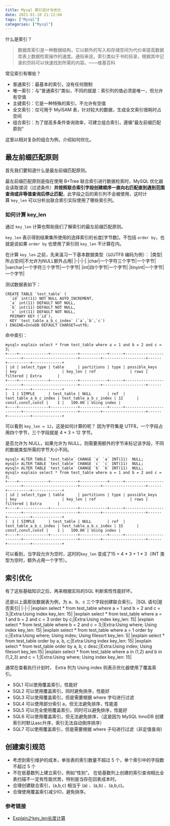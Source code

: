 ```yaml
---
title: Mysql 索引设计与优化
date: 2021-01-10 21:12:04
tags: ["Mysql"]
categories: ["Mysql"]
---
```


什么是索引？

<!-- more -->

> 数据库索引是一种数据结构，它以额外的写入和存储空间为代价来提高数据库表上数据检索操作的速度。通俗来说，索引类似于书的目录，根据其中记录的页码可以快速找到所需的内容。——维基百科

常见索引有哪些？
* 普通索引：最基本的索引，没有任何限制
* 唯一索引：与”普通索引“类似，不同的就是：索引列的值必须是唯一，但允许有空值
* 主键索引：它是一种特殊的索引，不允许有空值
* 全文索引：仅可用于 MyISAM 表，针对较大的数据，生成全文索引很耗时占空间
* 组合索引：为了提高多条件查询效率，可建立组合索引，遵循”最左前缀匹配原则“

这里以相对复杂的组合为例，介绍如何优化。

## 最左前缀匹配原则
首先我们要知道什么是最左前缀匹配原则。

最左前缀匹配原则是指在使用 B+Tree 联合索引进行数据检索时，MySQL 优化器会读取谓词（过滤条件）**并按照联合索引字段创建顺序一直向右匹配直到遇到范围查询或非等值查询后停止匹配**，此字段之后的索引列不会被使用，这时计算 `key_len` 可以分析出联合索引实际使用了哪些索引列。

### 如何计算 key_len
通过 `key_len` 计算也帮助我们了解索引的最左前缀匹配原则。

`key_len` 表示得到结果集所使用的选择索引的长度[字节数]，不包括 `order by`，也就是说如果 `order by` 也使用了索引则 `key_len` 不计算在内。

在计算 `key_len` 之前，先来温习一下基本数据类型（以UTF8 编码为例）：
|类型|所占空间|不允许为NULL额外占用|
|-|-|-|
|char|一个字符三个字节|一个字节|
|varchar|一个字符三个字节|一个字节|
|int|四个字节|一个字节|
|tinyint|一个字节|一个字节|

测试数据表如下：
```
CREATE TABLE `test_table` (
  `id` int(11) NOT NULL AUTO_INCREMENT,
  `a` int(11) DEFAULT NOT NULL,
  `b` int(11) DEFAULT NOT NULL,
  `c` int(11) DEFAULT NOT NULL,
  PRIMARY KEY (`id`),
  KEY `test_table_a_b_c_index` (`a`,`b`,`c`)
) ENGINE=InnoDB DEFAULT CHARSET=utf8;
```

命中索引：
```
mysql> explain select * from test_table where a = 1 and b = 2 and c = 3;
+----+-------------+------------+------------+------+------------------------+------------------------+---------+-------------------+------+----------+-------------+
| id | select_type | table      | partitions | type | possible_keys          | key                    | key_len | ref               | rows | filtered | Extra       |
+----+-------------+------------+------------+------+------------------------+------------------------+---------+-------------------+------+----------+-------------+
|  1 | SIMPLE      | test_table | NULL       | ref  | test_table_a_b_c_index | test_table_a_b_c_index | 12      | const,const,const |    1 |   100.00 | Using index |
+----+-------------+------------+------------+------+------------------------+------------------------+---------+-------------------+------+----------+-------------+
```
可以看到 `key_len = 12`，这是如何计算的呢？
因为字符集是 UTF8，一个字段占用四个字节，三个字段就是 4 * 3 = 12 字节。

是否允许为 NULL，如果允许为 NULL，则需要用额外的字节来标记该字段，不同的数据类型所需的字节大小不同。
```
mysql> ALTER TABLE `test_table` CHANGE `a` `a` INT(11)  NULL;
mysql> ALTER TABLE `test_table` CHANGE `c` `c` INT(11)  NULL;
mysql> ALTER TABLE `test_table` CHANGE `b` `b` INT(11)  NULL;
mysql> explain select * from test_table where a = 1 and b = 2 and c = 3;
+----+-------------+------------+------------+------+------------------------+------------------------+---------+-------------------+------+----------+-------------+
| id | select_type | table      | partitions | type | possible_keys          | key                    | key_len | ref               | rows | filtered | Extra       |
+----+-------------+------------+------------+------+------------------------+------------------------+---------+-------------------+------+----------+-------------+
|  1 | SIMPLE      | test_table | NULL       | ref  | test_table_a_b_c_index | test_table_a_b_c_index | 15      | const,const,const |    1 |   100.00 | Using index |
+----+-------------+------------+------------+------+------------------------+------------------------+---------+-------------------+------+----------+-------------+
```
可以看到，当字段允许为空时，这时的`key_len` 变成了15 = 4 * 3 + 1 * 3（INT 类型为空时，额外占用一个字节）。

## 索引优化
有了这些基础知识之后，再来根据实际的SQL 判断索性性能好坏。

还是以上面那张数据表为例，为 a、b、c 三个字段创建联合索引。
|SQL 语句|是否索引|
|-|-|
|explain select * from test_table where a = 1 and b = 2 and c = 3;|Extra:Using index key_len: 15|
|explain select * from test_table where a = 1 and b = 2 and c = 3 order by c;|Extra:Using index key_len: 15|
|explain select * from test_table where b = 2 and c = 3;|Extra:Using where; Using index key_len: 15|
|explain select * from test_table where a = 1 order by c;|Extra:Using where; Using index; Using filesort key_len: 5|
|explain select * from test_table order by a, b, c;|Extra:Using index key_len: 15|
|explain select * from test_table order by a, b, c desc;|Extra:Using index; Using filesort key_len:15|
|explain select * from test_table where a in (1,2) and b in (1,2,3) and c = 1;|Extra:Using where; Using index key_len: 15|

通常在查看执行计划时， Extra 列为 Using index 则表示优化器使用了覆盖索引。

* SQL1 可以使用覆盖索引，性能好
* SQL2 可以使用覆盖索引，同时避免排序，性能好
* SQL3 可以使用覆盖索引，但是需要根据 where 字句进行过滤
* SQL4 可以使用部分索引 a，但无法避免排序，性能差
* SQL5 可以完全使用覆盖索引，同时可以避免排序，性能好
* SQL6 可以使用覆盖索引，但无法避免排序，（这是因为 MySQL InnoDB 创建索引时默认asc升序，索引无法自动倒序排序）
* SQL7 可以使用覆盖索引，但是需要根据 where 子句进行过滤（非定值查询）

## 创建索引规范
* 考虑到索引维护的成本，单张表的索引数量不超过 5 个，单个索引中的字段数不超过 5 个
* 不在低基数列上建⽴索引，例如“性别”。 在低基数列上创建的索引查询相比全表扫描不一定有性能优势，特别是当存在回表成本时。
* 合理创建联合索引，(a,b,c) 相当于 (a) 、(a,b) 、(a,b,c)。 
* 合理使用覆盖索引减少IO，避免排序。

### 参考链接
* [Explain之key_len长度计算](https://www.cnblogs.com/xuanzhi201111/p/4554769.html)